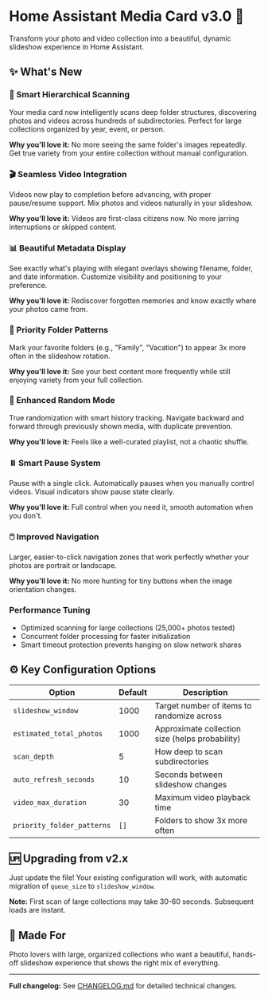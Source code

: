 # Home Assistant Media Card v3.0 🎉

Transform your photo and video collection into a beautiful, dynamic slideshow experience in Home Assistant.

## ✨ What's New

### 🌲 Smart Hierarchical Scanning
Your media card now intelligently scans deep folder structures, discovering photos and videos across hundreds of subdirectories. Perfect for large collections organized by year, event, or person.

**Why you'll love it:** No more seeing the same folder's images repeatedly. Get true variety from your entire collection without manual configuration.

### 🎬 Seamless Video Integration
Videos now play to completion before advancing, with proper pause/resume support. Mix photos and videos naturally in your slideshow.

**Why you'll love it:** Videos are first-class citizens now. No more jarring interruptions or skipped content.

### 📊 Beautiful Metadata Display
See exactly what's playing with elegant overlays showing filename, folder, and date information. Customize visibility and positioning to your preference.

**Why you'll love it:** Rediscover forgotten memories and know exactly where your photos came from.

### 🎯 Priority Folder Patterns
Mark your favorite folders (e.g., "Family", "Vacation") to appear 3x more often in the slideshow rotation.

**Why you'll love it:** See your best content more frequently while still enjoying variety from your full collection.

### 🎲 Enhanced Random Mode
True randomization with smart history tracking. Navigate backward and forward through previously shown media, with duplicate prevention.

**Why you'll love it:** Feels like a well-curated playlist, not a chaotic shuffle.

### ⏸️ Smart Pause System
Pause with a single click. Automatically pauses when you manually control videos. Visual indicators show pause state clearly.

**Why you'll love it:** Full control when you need it, smooth automation when you don't.

### 🖱️ Improved Navigation
Larger, easier-to-click navigation zones that work perfectly whether your photos are portrait or landscape.

**Why you'll love it:** No more hunting for tiny buttons when the image orientation changes.

### Performance Tuning
- Optimized scanning for large collections (25,000+ photos tested)
- Concurrent folder processing for faster initialization
- Smart timeout protection prevents hanging on slow network shares

## ⚙️ Key Configuration Options

| Option | Default | Description |
|--------|---------|-------------|
| `slideshow_window` | 1000 | Target number of items to randomize across |
| `estimated_total_photos` | 1000 | Approximate collection size (helps probability) |
| `scan_depth` | 5 | How deep to scan subdirectories |
| `auto_refresh_seconds` | 10 | Seconds between slideshow changes |
| `video_max_duration` | 30 | Maximum video playback time |
| `priority_folder_patterns` | `[]` | Folders to show 3x more often |

## 🆙 Upgrading from v2.x

Just update the file! Your existing configuration will work, with automatic migration of `queue_size` to `slideshow_window`.

**Note:** First scan of large collections may take 30-60 seconds. Subsequent loads are instant.

## 🙏 Made For

Photo lovers with large, organized collections who want a beautiful, hands-off slideshow experience that shows the right mix of everything.

---

**Full changelog:** See [CHANGELOG.md](CHANGELOG.md) for detailed technical changes.
